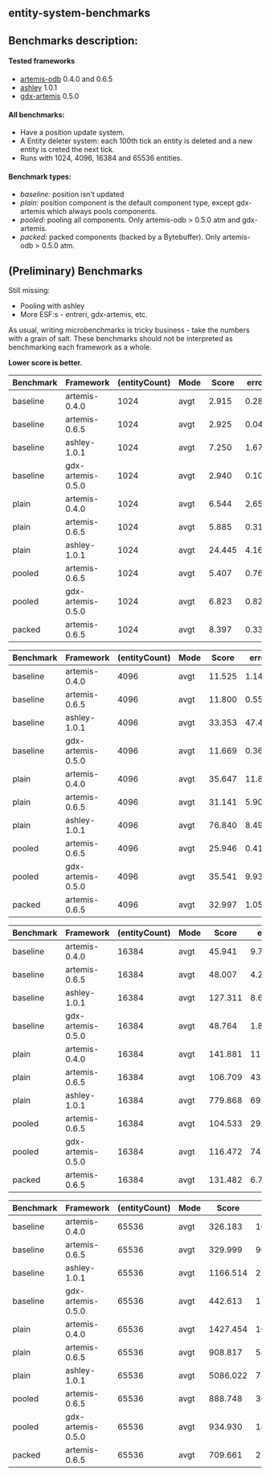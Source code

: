 ## entity-system-benchmarks

## Benchmarks description:
#### Tested frameworks
- [artemis-odb](https://github.com/junkdog/artemis-odb) 0.4.0 and 0.6.5
- [ashley](https://github.com/libgdx/ashley) 1.0.1
- [gdx-artemis](https://github.com/apotapov/gdx-artemis) 0.5.0


#### All benchmarks:
- Have a position update system.
- A Entity deleter system: each 100th tick an entity is deleted and a new entity is creted the next tick.
- Runs with 1024, 4096, 16384 and 65536 entities.
 
#### Benchmark types:
- *baseline:* position isn't updated
- *plain:* position component is the default component type, except gdx-artemis which always pools components.
- *pooled:* pooling all components. Only artemis-odb > 0.5.0 atm and gdx-artemis.
- *packed:* packed components (backed by a Bytebuffer). Only artemis-odb > 0.5.0 atm.


## (Preliminary) Benchmarks

Still missing:
- Pooling with ashley
- More ESF:s - entreri, gdx-artemis, etc.
 
As usual, writing microbenchmarks is tricky business - take the numbers with a grain of salt. These benchmarks should not be interpreted as benchmarking each framework as a whole.


**Lower score is better.**

Benchmark | Framework | (entityCount) | Mode | Score | error | Units
----------|-----------|---------------|------|-------|-------|-------
baseline | artemis-0.4.0 | 1024 | avgt | 2.915 | 0.287 | us/op
baseline | artemis-0.6.5 | 1024 | avgt | 2.925 | 0.042 | us/op
baseline | ashley-1.0.1 | 1024 | avgt | 7.250 | 1.676 | us/op
baseline | gdx-artemis-0.5.0 | 1024 | avgt | 2.940 | 0.100 | us/op
plain | artemis-0.4.0 | 1024 | avgt | 6.544 | 2.655 | us/op
plain | artemis-0.6.5 | 1024 | avgt | 5.885 | 0.311 | us/op
plain | ashley-1.0.1 | 1024 | avgt | 24.445 | 4.16 | us/op
pooled | artemis-0.6.5 | 1024 | avgt | 5.407 | 0.767 | us/op
pooled | gdx-artemis-0.5.0 | 1024 | avgt | 6.823 | 0.821 | us/op
packed | artemis-0.6.5 | 1024 | avgt | 8.397 | 0.334 | us/op


Benchmark | Framework | (entityCount) | Mode | Score | error | Units
----------|-----------|---------------|------|-------|-------|-------
baseline | artemis-0.4.0 | 4096 | avgt | 11.525 | 1.14 | us/op
baseline | artemis-0.6.5 | 4096 | avgt | 11.800 | 0.55 | us/op
baseline | ashley-1.0.1 | 4096 | avgt | 33.353 | 47.442 | us/op
baseline | gdx-artemis-0.5.0 | 4096 | avgt | 11.669 | 0.369 | us/op
plain | artemis-0.4.0 | 4096 | avgt | 35.647 | 11.871 | us/op
plain | artemis-0.6.5 | 4096 | avgt | 31.141 | 5.907 | us/op
plain | ashley-1.0.1 | 4096 | avgt | 76.840 | 8.491 | us/op
pooled | artemis-0.6.5 | 4096 | avgt | 25.946 | 0.418 | us/op
pooled | gdx-artemis-0.5.0 | 4096 | avgt | 35.541 | 9.939 | us/op
packed | artemis-0.6.5 | 4096 | avgt | 32.997 | 1.05 | us/op

Benchmark | Framework | (entityCount) | Mode | Score | error | Units
----------|-----------|---------------|------|-------|-------|-------
baseline | artemis-0.4.0 | 16384 | avgt | 45.941 | 9.776 | us/op
baseline | artemis-0.6.5 | 16384 | avgt | 48.007 | 4.246 | us/op
baseline | ashley-1.0.1 | 16384 | avgt | 127.311 | 8.656 | us/op
baseline | gdx-artemis-0.5.0 | 16384 | avgt | 48.764 | 1.884 | us/op
plain | artemis-0.4.0 | 16384 | avgt | 141.881 | 117.303 | us/op
plain | artemis-0.6.5 | 16384 | avgt | 106.709 | 43.646 | us/op
plain | ashley-1.0.1 | 16384 | avgt | 779.868 | 69.083 | us/op
pooled | artemis-0.6.5 | 16384 | avgt | 104.533 | 29.109 | us/op
pooled | gdx-artemis-0.5.0 | 16384 | avgt | 116.472 | 74.725 | us/op
packed | artemis-0.6.5 | 16384 | avgt | 131.482 | 6.701 | us/op

Benchmark | Framework | (entityCount) | Mode | Score | error | Units
----------|-----------|---------------|------|-------|-------|-------
baseline | artemis-0.4.0 | 65536 | avgt | 326.183 | 105.805 | us/op
baseline | artemis-0.6.5 | 65536 | avgt | 329.999 | 90.766 | us/op
baseline | ashley-1.0.1 | 65536 | avgt | 1166.514 | 25.681 | us/op
baseline | gdx-artemis-0.5.0 | 65536 | avgt | 442.613 | 158.286 | us/op
plain | artemis-0.4.0 | 65536 | avgt | 1427.454 | 165.22 | us/op
plain | artemis-0.6.5 | 65536 | avgt | 908.817 | 54.062 | us/op
plain | ashley-1.0.1 | 65536 | avgt | 5086.022 | 781.29 | us/op
pooled | artemis-0.6.5 | 65536 | avgt | 888.748 | 30.175 | us/op
pooled | gdx-artemis-0.5.0 | 65536 | avgt | 934.930 | 144.328 | us/op
packed | artemis-0.6.5 | 65536 | avgt | 709.661 | 27.836 | us/op
